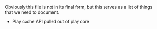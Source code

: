 Obviously this file is not in its final form, but this serves as a list of things that we need to document.

* Play cache API pulled out of play core
